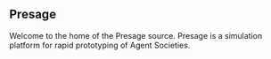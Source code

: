 ## Presage

Welcome to the home of the Presage source. Presage is a simulation platform for rapid prototyping of Agent Societies.


